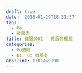```yaml
---
draft: true
date: '2018-01-29T18:31:37'
tags:
  - Go
  - 微服务
title: 微服务01 - 微服务概览
categories:
  - Go进阶
  - 01. Go 微服务
abbrlink: 1701449190
---
```

